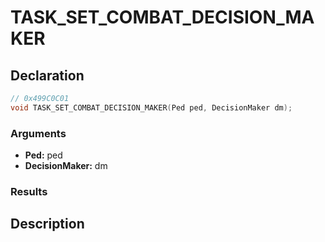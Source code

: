 # TASK_SET_COMBAT_DECISION_MAKER

## Declaration
```cpp
// 0x499C0C01
void TASK_SET_COMBAT_DECISION_MAKER(Ped ped, DecisionMaker dm);
```

### Arguments
- **Ped:** ped
- **DecisionMaker:** dm

### Results

## Description
